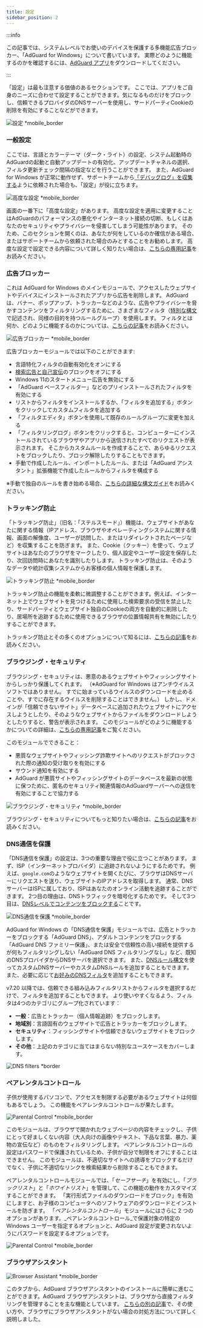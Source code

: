 ```yaml
---
title: 設定
sidebar_position: 2
---
```


:::info

この記事では、システムレベルでお使いのデバイスを保護する多機能広告ブロッカー、「AdGuard for Windows」について書いています。 実際どのように機能するのかを確認するには、[AdGuard アプリ](https://agrd.io/download-kb-adblock)をダウンロードしてください。

:::

「設定」は最も注意する価値のあるセクションです。 ここでは、アプリをご自身のニーズに合わせて設定することができます。気になるものだけをブロックし、信頼できるプロバイダのDNSサーバーを使用し、サードパーティCookieの削除を有効にすることなどができます。

![設定 \*mobile_border](https://cdn.adtidy.org/content/kb/ad_blocker/windows/overview/settings.png)

### 一般設定

ここでは、言語とカラーテーマ（ダーク・ライト）の設定、システム起動時のAdGuardの起動と自動アップデートの有効化、アップデートチャネルの選択、フィルタ更新チェック間隔の指定などを行うことができます。 また、AdGuard for Windows が正常に動作せず、サポートチームから[「デバッグログ」を収集する](/adguard-for-windows/solving-problems/adguard-logs.md)ように依頼された場合も、「設定」が役に立ちます。

![高度な設定 \*mobile_border](https://cdn.adtidy.org/content/kb/ad_blocker/windows/overview/advanced-settings.png)

画面の一番下に「高度な設定」があります。 高度な設定を適用に変更することはAdGuardのパフォーマンスの悪化やインターネット接続の切断、もしくはあなたのセキュリティやプライバシーを侵害してしまう可能性があります。 そのため、このセクションを開くのは、あなたが何をしているのか確信がある場合、またはサポートチームから依頼された場合のみとすることをお勧めします。 高度な設定で設定できる内容について詳しく知りたい場合は、[こちらの専用記事](/adguard-for-windows/solving-problems/low-level-settings.md)をお読みください。

### 広告ブロッカー

これは AdGuard for Windows のメインモジュールで、アクセスしたウェブサイトやデバイスにインストールされたアプリから広告を削除します。 AdGuard は、バナー、ポップアップ、トラッカーなどのような、広告やプライバシーを脅かすコンテンツをフィルタリングするために、さまざまなフィルタ（[特別な構文](/general/ad-filtering/create-own-filters)で記述され、同様の目的を持つルールグループ）を使用します。 フィルタとは何か、どのように機能するのかについては、[こちらの記事](/general/ad-filtering/how-ad-blocking-works)をお読みください。

![広告ブロッカー \*mobile_border](https://cdn.adtidy.org/content/kb/ad_blocker/windows/overview/settings_ad_blocker.png)

広告ブロッカーモジュールでは以下のことができます:

- 言語特化フィルタの自動有効化をオンにする
- [検索広告と自己宣伝](/general/ad-filtering/search-ads)のブロックをオフにする
- Windows 11のスタートメニュー広告を無効にする
- 「AdGuard ベースフィルター」などのプリインストールされたフィルタを有効にする
- リストからフィルタをインストールするか、「フィルタを追加する」ボタンをクリックしてカスタムフィルタを追加する
- 「フィルタエディタ」ボタンを使用して既存のルールグループに変更を加える
- 「フィルタリングログ」ボタンをクリックすると、コンピューターにインストールされているブラウザやアプリから送信されたすべてのリクエストが表示されます。 そこからカスタムルールを作成することで、あらゆるリクエストをブロックしたり、ブロック解除したりすることもできます。
- 手動で作成したルール、インポートしたルール、または「AdGuard アシスタント」拡張機能で作成したルールからフィルタを構成する

※手動で独自のルールを書き始める場合、[こちらの詳細な構文ガイド](/general/ad-filtering/create-own-filters)をお読みください。

### トラッキング防止

「トラッキング防止」（旧名：「ステルスモード」）機能は、ウェブサイトがあなたに関する情報（IPアドレス、ブラウザやオペレーティングシステムに関する情報、画面の解像度、ユーザーが訪問した、またはリダイレクトされたページなど）を収集することを防ぎます。 また、Cookie（クッキー）を使って、ウェブサイトはあなたのブラウザをマークしたり、個人設定やユーザー設定を保存したり、次回訪問時にあなたを識別したりします。 トラッキング防止は、そのようなデータや統計収集システムからお客様の個人情報を保護します。

![トラッキング防止 \*mobile_border](https://cdn.adtidy.org/content/kb/ad_blocker/windows/overview/stealth-mode.png)

トラッキング防止の機能を柔軟に微調整することができます。例えば、インターネット上でウェブサイトを見つけるために使用した検索要求の受信を禁止したり、サードパーティとウェブサイト独自のCookieの両方を自動的に削除したり、居場所を追跡するために使用できるブラウザの位置情報共有を無効にしたりすることができます。

トラッキング防止とその多くのオプションについて知るには、[こちらの記事](/general/stealth-mode)をお読みください。

### ブラウジング・セキュリティ

ブラウジング・セキュリティは、悪意のあるウェブサイトやフィッシングサイトからしっかり保護してくれます。 （※AdGuard for Windows はアンチウイルスソフトではありません。 すでに始まっているウイルスのダウンロードを止めることや、すでに存在するウイルスを削除することはできません。） しかし、ドメインが「信頼できないサイト」データベースに追加されたウェブサイトにアクセスしようとしたり、そのようなウェブサイトからファイルをダウンロードしようとしたりすると、警告が表示されます。 このモジュールがどのように機能するかについての詳細は、[こちらの専用記事](/general/browsing-security)をご覧ください。

このモジュールでできること：

- 悪質なウェブサイトやフィッシング詐欺サイトへのリクエストがブロックされた際の通知の受け取りを有効にする
- サウンド通知を有効にする
- AdGuard が悪質サイトやフィッシングサイトのデータベースを最新の状態に保つために、匿名のセキュリティ関連情報のAdGuardサーバーへの送信を有効にすることで協力する

![ブラウジング・セキュリティ \*mobile_border](https://cdn.adtidy.org/content/kb/ad_blocker/windows/overview/browsing-security.png)

ブラウジング・セキュリティについてもっと知りたい場合は、[こちらの記事](/general/browsing-security)をお読みください。

### DNS通信を保護

「DNS通信を保護」の設定は、3つの重要な理由で役に立つことがあります。 まず、ISP（インターネットプロバイダ）に追跡されないようにするためです。 例えば、`google.com`のようなウェブサイトを開くたびに、ブラウザはDNSサーバーにリクエストを送り、ウェブサイトのIPアドレスを取得します。 通常、DNSサーバーはISPに属しており、ISPはあなたのオンライン活動を追跡することができます。 2つ目の理由は、DNSトラフィックを暗号化するためです。 そして3つ目は、[DNSレベルでコンテンツをブロックする](https://adguard-dns.io/kb/general/dns-filtering/)ことです。

![DNS通信を保護 \*mobile_border](https://cdn.adtidy.org/content/kb/ad_blocker/windows/overview/dns-settings.png)

AdGuard for Windows の「DNS通信を保護」モジュールでは、広告とトラッカーをブロックする「AdGuard DNS」、アダルトコンテンツをブロックする「AdGuard DNS ファミリー保護」、または安全で信頼性の高い接続を提供するが何もフィルタリングしない「AdGuard DNS フィルタリングなし」など、既知のDNSプロバイダからDNSサーバを選択できます。 また、[DNSルール構文](https://adguard-dns.io/kb/general/dns-filtering-syntax/)を使ってカスタムDNSサーバーやカスタムDNSルールを追加することもできます。 また、必要に応じて[お好みのDNSフィルタ](https://filterlists.com)を追加することもできます。

v7.20 以降では、信頼できる組み込みフィルタリストからフィルタを選択するだけで、フィルタを追加することもできます。 より使いやすくなるよう、フィルタは4つのカテゴリにグループ化されています：

- **一般**：広告とトラッカー（個人情報追跡）をブロックします。
- **地域別**：言語固有のウェブサイトで広告とトラッカーをブロックします。
- **セキュリティ**：フィッシングサイトや信頼できないウェブサイトをブロックします。
- **その他**：上記のカテゴリに当てはまらない特別なユースケースをカバーします。

![DNS filters \*border](https://cdn.adtidy.org/content/release_notes/ad_blocker/windows/v7.20/dns_filters/en.png)

### ペアレンタルコントロール

子供が使用するパソコンで、アクセスを制限する必要があるウェブサイトは何個もあるでしょう。 この機能をペアレンタルコントロールが果たします。

![Parental Control \*mobile_border](https://cdn.adtidy.org/content/kb/ad_blocker/windows/overview/parental-control.png)

このモジュールは、ブラウザで開かれたウェブページの内容をチェックし、子供にとって好ましくない内容（大人向けの画像やテキスト、下品な言葉、暴力、薬物の宣伝など）のものをフィルタリングします。 ペアレンタルコントロールの設定はパスワードで保護されているため、子供が自分で制限をオフにすることはできません。 このモジュールは、不適切なサイトへの誘導をブロックするだけでなく、子供に不適切なリンクを検索結果から削除することもできます。

ペアレンタルコントロールモジュールでは、「_セーフサーチ_」を有効にし、「_ブラックリスト_」と「_ホワイトリスト_」を管理して、この機能の動作をカスタマイズすることができます。 「実行形式ファイルのダウンロードをブロック」を有効にしますと、お子様のコンピュータへのソフトウェアのダウンロードとインストールを防ぎます。 「_ペアレンタルコントロール_」モジュールにはさらに 2 つのオプションがあります。_ペアレンタルコントロール_で保護対象の特定の Windows ユーザーを指定するオプションと、AdGuard 設定が変更されないようにパスワードを設定するオプションです。

![Parental Control \*mobile_border](https://cdn.adtidy.org/content/kb/ad_blocker/windows/overview/parental-control.png)

### ブラウザアシスタント

![Browser Assistant \*mobile_border](https://cdn.adtidy.org/content/kb/ad_blocker/windows/browser-assistant/browser-assistant.png)

このタブから、AdGuard ブラウザアシスタントのインストールに簡単に進むことができます。AdGuard ブラウザアシスタントは、ブラウザから直接フィルタリングを管理することを主な機能としています。 [こちらの別の記事](/adguard-for-windows/browser-assistant.md)で、その使い方や、ブラウザにブラウザアシスタントがない場合の対処方法について詳しく説明しました。
